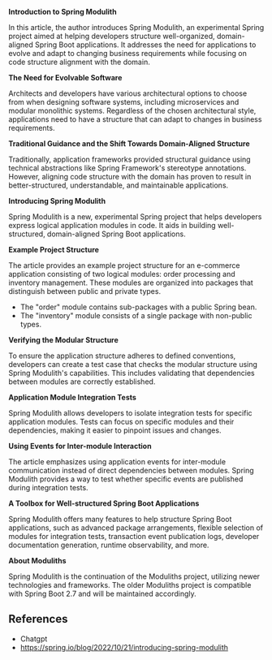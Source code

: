 **Introduction to Spring Modulith**

In this article, the author introduces Spring Modulith, an experimental Spring project aimed at helping developers structure well-organized, domain-aligned Spring Boot applications. It addresses the need for applications to evolve and adapt to changing business requirements while focusing on code structure alignment with the domain.

**The Need for Evolvable Software**

Architects and developers have various architectural options to choose from when designing software systems, including microservices and modular monolithic systems. Regardless of the chosen architectural style, applications need to have a structure that can adapt to changes in business requirements.

**Traditional Guidance and the Shift Towards Domain-Aligned Structure**

Traditionally, application frameworks provided structural guidance using technical abstractions like Spring Framework's stereotype annotations. However, aligning code structure with the domain has proven to result in better-structured, understandable, and maintainable applications.

**Introducing Spring Modulith**

Spring Modulith is a new, experimental Spring project that helps developers express logical application modules in code. It aids in building well-structured, domain-aligned Spring Boot applications.

**Example Project Structure**

The article provides an example project structure for an e-commerce application consisting of two logical modules: order processing and inventory management. These modules are organized into packages that distinguish between public and private types.

- The "order" module contains sub-packages with a public Spring bean.
- The "inventory" module consists of a single package with non-public types.

**Verifying the Modular Structure**

To ensure the application structure adheres to defined conventions, developers can create a test case that checks the modular structure using Spring Modulith's capabilities. This includes validating that dependencies between modules are correctly established.

**Application Module Integration Tests**

Spring Modulith allows developers to isolate integration tests for specific application modules. Tests can focus on specific modules and their dependencies, making it easier to pinpoint issues and changes.

**Using Events for Inter-module Interaction**

The article emphasizes using application events for inter-module communication instead of direct dependencies between modules. Spring Modulith provides a way to test whether specific events are published during integration tests.

**A Toolbox for Well-structured Spring Boot Applications**

Spring Modulith offers many features to help structure Spring Boot applications, such as advanced package arrangements, flexible selection of modules for integration tests, transaction event publication logs, developer documentation generation, runtime observability, and more.

**About Moduliths**

Spring Modulith is the continuation of the Moduliths project, utilizing newer technologies and frameworks. The older Moduliths project is compatible with Spring Boot 2.7 and will be maintained accordingly.


## References
* Chatgpt
* https://spring.io/blog/2022/10/21/introducing-spring-modulith